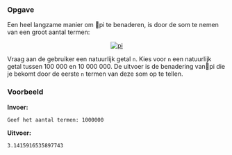 ### Opgave

Een heel langzame manier om pi te benaderen, is door de som te nemen van een groot aantal termen:

<center>
<a href="https://latex.codecogs.com/png.latex?\fn_phv&space;\pi&space;\approx&space;4&space;\cdot&space;\left(1&space;-&space;\frac{1}{3}&space;&plus;&space;\frac{1}{5}&space;-&space;\frac{1}{7}&space;&plus;&space;\ldots&space;\right)" target="_blank"><img src="https://latex.codecogs.com/png.latex?\fn_phv&space;\pi&space;\approx&space;4&space;\cdot&space;\left(1&space;-&space;\frac{1}{3}&space;&plus;&space;\frac{1}{5}&space;-&space;\frac{1}{7}&space;&plus;&space;\ldots&space;\right)" title="pi" /></a>
</center>

Vraag aan de gebruiker een natuurlijk getal `n`. Kies voor `n` een natuurlijk getal tussen 100 000 en 10 000 000. De uitvoer is de benadering vanpi die je bekomt door de eerste `n` termen van deze som op te tellen.

### Voorbeeld

**Invoer:**

    Geef het aantal termen: 1000000


**Uitvoer:**

    3.1415916535897743

